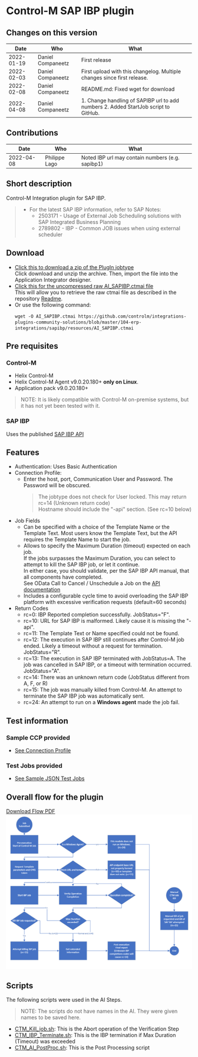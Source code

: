 # Control-M SAP IBP plugin

## Changes on this version

| Date | Who | What |
| - | - | - |
| 2022-01-19 | Daniel Companeetz | First release |
| 2022-02-03 | Daniel Companeetz | First upload with this changelog. Multiple changes since first release. |
| 2022-02-08 | Daniel Companeetz | README.md: Fixed wget for download |
| 2022-04-08 | Daniel Companeetz | 1. Change handling of SAPIBP url to add numbers 2. Added StartJob script to GitHub.|

## Contributions
| Date | Who | What |
| - | - | - |
| 2022-04-08 | Philippe Lago | Noted IBP url may contain numbers (e.g. sapibp1) |
## Short description

Control-M Integration plugin for SAP IBP.

>* For the latest SAP IBP information, refer to SAP Notes:
>   * 2503171 - Usage of External Job Scheduling solutions with SAP Integrated Business Planning
>   * 2789802 - IBP - Common JOB issues when using external scheduler

## Download

* [Click this to download a zip of the PlugIn jobtype](resources/AI_SAPIBP.zip)<br>
   Click download and unzip the archive. Then, import the file into the Application Integrator designer.
* [Click this for the uncompressed raw AI_SAPIBP.ctmai file](resources/AI_SAPIBP.ctmai)<br>
   This will allow you to retrieve the raw ctmai file as described in the repository [Readme](https://github.com/controlm/integrations-plugins-community-solutions#saving-application-integrator-files-for-use).
* Or use the following command: <br>
   ```
   wget -O AI_SAPIBP.ctmai https://github.com/controlm/integrations-plugins-community-solutions/blob/master/104-erp-integrations/sapibp/resources/AI_SAPIBP.ctmai
   ```

## Pre requisites

### Control-M

* Helix Control-M
* Helix Control-M Agent v9.0.20.180+ **only on Linux**.
* Application pack v9.0.20.180+

> NOTE: It is likely compatible with Control-M on-premise systems, but it has not yet been tested with it.

### SAP IBP

Uses the published [SAP IBP API](resources/ExternalJobScheduling_Official.pdf)

## Features

* Authentication: Uses Basic Authentication
* Connection Profile:
  * Enter the host, port, Communication User and Password. The Password will be obscured.
    > The jobtype does not check for User locked. This may return rc=14 (Unknown return code)<br>
    Hostname should include the "-api" section. (See rc=10 below)
* Job Fields
  * Can be specified with a choice of the Template Name or the Template Text. Most users know the Template Text, but the API requires the Template Name to start the job.
  * Allows to specify the Maximum Duration (timeout) expected on each job.<br>
     If the jobs surpasses the Maximum Duration, you can select to attempt to kill the SAP IBP job, or let it continue.<br>
     In either case, you should validate, per the SAP IBP API manual, that all components have completed.<br>
     See OData Call to Cancel / Unschedule a Job on the [API documentation](resources/ExternalJobScheduling_Official.pdf)
  * Includes a configurable cycle time to avoid overloading the SAP IBP platform with excessive verification requests (default=60 seconds)
* Return Codes
  * rc=0: IBP Reported completion successfully. JobStatus="F".
  * rc=10: URL for SAP IBP is malformed. Likely cause it is missing the "-api".
  * rc=11: The Template Text or Name specified could not be found.
  * rc=12: The execution in SAP IBP still continues after Control-M job ended. Likely a timeout without a request for termination. JobStatus="R".
  * rc=13: The execution in SAP IBP terminated with JobStatus=A. The job was cancelled in SAP IBP, or a timeout with termination occurred. JobStatus="A".
  * rc=14: There was an unknown return code (JobStatus different from A, F, or R)
  * rc=15: The job was manually killed from Control-M. An attempt to terminate the SAP IBP job was automatically sent.
  * rc=24: An attempt to run on a **Windows agent** made the job fail.

## Test information

### Sample CCP provided

* [See Connection Profile](resources/AI_Jobs_and_CCP/AI_SAP_IBP_CP.json)

### Test Jobs provided

* [See Sample JSON Test Jobs](resources/AI_Jobs_and_CCP/AI_SAP_IBP_Test_Jobs.json)

## Overall flow for the plugin

[Download Flow PDF](images/AppInt_Flow.pdf)
![SAP IBP Plugin flow](images/AppInt_Flow.png)

## Scripts
The following scripts were used in the AI Steps.<br>
>NOTE: The scripts do not have names in the AI. They were given names to be saved here.

* [CTM_Kill_job.sh](resources/AI_Scripts/CTM_Kill_Job.sh): This is the Abort operation of the Verification Step
* [CTM_IBP_Terminate.sh](resources/AI_Scripts/CTM_IBP_Terminate.sh): This is the IBP termination if Max Duration (Timeout) was exceeded
* [CTM_AI_PostProc.sh](resources/AI_Scripts/CTM_Kill_Job.sh): This is the Post Processing script

